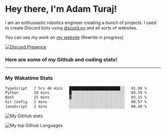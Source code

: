 # Hey there, I'm Adam Turaj!

I am an enthusiastic robotics engineer creating a bunch of projects. I used to create Discord bots using [discord.py](https://github.com/Rapptz/discord.py) and all sorts of websites.

You can see my work on [my website](https://adamturaj.com) (Rewrite in progress)

[![Discord Presence](https://lanyard.cnrad.dev/api/374147012599218176)](https://discord.com/users/374147012599218176)

### Here are some of my Github and coding stats!

---
### My Wakatime Stats
<!--START_SECTION:waka-->

```txt
TypeScript   7 hrs 46 mins   ███████████████████████░░   91.99 %
Python       18 mins         █░░░░░░░░░░░░░░░░░░░░░░░░   03.59 %
Bash         15 mins         ▓░░░░░░░░░░░░░░░░░░░░░░░░   03.15 %
Git Config   2 mins          ░░░░░░░░░░░░░░░░░░░░░░░░░   00.57 %
JavaScript   2 mins          ░░░░░░░░░░░░░░░░░░░░░░░░░   00.49 %
```

<!--END_SECTION:waka-->

![My GitHub stats](https://github-readme-stats.vercel.app/api?username=AdamTuraj&count_private=true&theme=dark)

![My top Github Languages](https://github-readme-stats.vercel.app/api/top-langs/?username=AdamTuraj&layout=compact&count_private=true&theme=dark)

